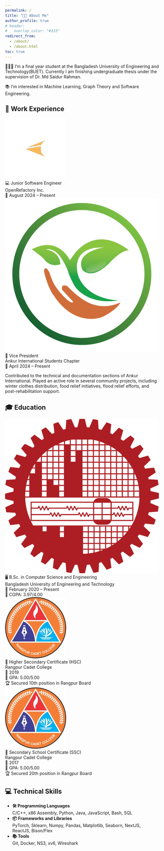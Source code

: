 ```yaml
---
permalink: /
title: "👋🏼 About Me"
author_profile: true
# header:
#   overlay_color: "#333"
redirect_from: 
  - /about/
  - /about.html
toc: true
---
```


👨🏻‍💻 I’m a final year student at the Bangladesh University of Engineering and Technology(BUET). Currently I am finishing undergraduate thesis under the supervision of Dr. Md Saidur Rahman. 

📚 I'm interested in Machine Learning, Graph Theory and Software Engineering.

## 💼 Work Experience
<div class="about_card">
    <img class="about_card__logo" src="/assets/images/institute_logo/open_refactory.png" alt="BUET Logo">
  <div class="about_card__content">
    <div class="about_card__content__title">💻 Junior Software Engineer</div>
    <div class="about_card__content__subtitle">OpenRefactory Inc.</div>
    <div class="about_card__content__date">📅 August 2024 – Present</div>
  </div>
</div>

<div class="about_card">
<img class="about_card__logo" src="/assets/images/institute_logo/ankur.png" alt="BUET Logo">
  <div class="about_card__content">
    <div class="about_card__content__title">🤝 Vice President</div>
    <div class="about_card__content__subtitle">Ankur International Students Chapter</div>
    <div class="about_card__content__date">📅 April 2024 – Present</div>
    <p class="about_card__content__details">
      Contributed to the technical and documentation sections of Ankur International. Played an active role in several community projects, including winter clothes distribution, food relief initiatives, flood relief efforts, and post-rehabilitation support.
    </p>
  </div>
</div>


## 🎓 Education
<div class="about_card">
  <img class="about_card__logo" src="/assets/images/institute_logo/buet.png" alt="BUET Logo">
  <div class="about_card__content">
    <div class="about_card__content__title">🖥️ B.Sc. in Computer Science and Engineering</div>
    <div class="about_card__content__subtitle">Bangladesh University of Engineering and Technology</div>
    <div class="about_card__content__date">📅 February 2020 – Present</div>
    <div class="about_card__content__achievement">🎯 CGPA: 3.97/4.00</div>
  </div>
</div>

<div class="about_card">
  <img class="about_card__logo" src="/assets/images/institute_logo/ccr.jpeg" alt="Rangpur Cadet College Logo">
  <div class="about_card__content">
    <div class="about_card__content__title">📜 Higher Secondary Certificate (HSC)</div>
    <div class="about_card__content__subtitle">Rangpur Cadet College</div>
    <div class="about_card__content__date">📅 2019</div>
    <div class="about_card__content__achievement">🎯 GPA: 5.00/5.00</div>
    <div class="about_card__content__achievement">🏆 Secured 10th position in Rangpur Board</div>
  </div>
</div>

<div class="about_card">
  <img class="about_card__logo" src="/assets/images/institute_logo/ccr.jpeg" alt="Rangpur Cadet College Logo">
  <div class="about_card__content">
    <div class="about_card__content__title">📜 Secondary School Certificate (SSC)</div>
    <div class="about_card__content__subtitle">Rangpur Cadet College</div>
    <div class="about_card__content__date">📅 2017</div>
    <div class="about_card__content__achievement">🎯 GPA: 5.00/5.00</div>
    <div class="about_card__content__achievement">🏆 Secured 20th position in Rangpur Board</div>
  </div>
</div>


## 💻 Technical Skills
<div class="about_card">
  <ul>
    <li class="about_item">
      <strong>🛠️ Programming Languages</strong><br>
      <span>C/C++, x86 Assembly, Python, Java, JavaScript, Bash, SQL</span>
    </li>
    <li class="about_item">
      <strong>📦 Frameworks and Libraries</strong><br>
      <span>PyTorch, Sklearn, Numpy, Pandas, Matplotlib, Seaborn, NextJS, ReactJS, Bison/Flex</span>
    </li>
    <li class="about_item">
      <strong>📚 Tools</strong><br>
      <span>Git, Docker, NS3, xv6, Wireshark</span>
    </li>
  </ul>
</div>

